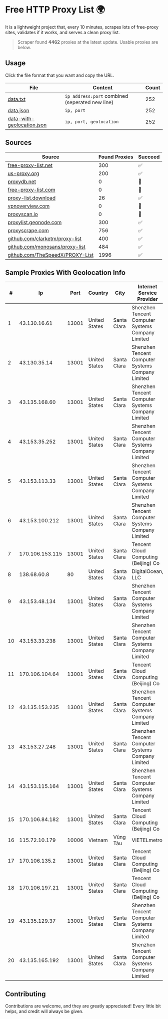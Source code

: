 
# Free HTTP Proxy List 🌍

It is a lightweight project that, every 10 minutes, scrapes lots of free-proxy sites, validates if it works, and serves a clean proxy list.


> Scraper found **4462** proxies at the latest update. Usable proxies are below.

## Usage

Click the file format that you want and copy the URL.


|File|Content|Count|
|----|-------|-----|
|[data.txt](https://raw.githubusercontent.com/themiralay/Proxy-List-World/master/data.txt)|`ip_address:port` combined (seperated new line)|252|
|[data.json](https://raw.githubusercontent.com/themiralay/Proxy-List-World/master/data.json)|`ip, port`|252|
|[data-with-geolocation.json](https://raw.githubusercontent.com/themiralay/Proxy-List-World/master/data-with-geolocation.json)|`ip, port, geolocation`|252|

## Sources

|Source|Found Proxies|Succeed|
|------|-------------|-------|
|[free-proxy-list.net](https://free-proxy-list.net)|300|✅|
|[us-proxy.org](https://www.us-proxy.org)|200|✅|
|[proxydb.net](http://proxydb.net)|0|🚫|
|[free-proxy-list.com](https://free-proxy-list.com/?page=&port=&type%5B%5D=http&type%5B%5D=https&up_time=0&search=Search)|0|🚫|
|[proxy-list.download](https://www.proxy-list.download/HTTP)|26|✅|
|[vpnoverview.com](https://vpnoverview.com/privacy/anonymous-browsing/free-proxy-servers)|0|🚫|
|[proxyscan.io](https://www.proxyscan.io)|0|🚫|
|[proxylist.geonode.com](https://proxylist.geonode.com/api/proxy-list?limit=300&page=1&sort_by=lastChecked&sort_type=desc&protocols=http,https)|300|✅|
|[proxyscrape.com](https://api.proxyscrape.com/v2/?request=displayproxies&protocol=http&timeout=10000&country=all&ssl=all&anonymity=all)|756|✅|
|[github.com/clarketm/proxy-list](https://raw.githubusercontent.com/clarketm/proxy-list/master/proxy-list-raw.txt)|400|✅|
|[github.com/monosans/proxy-list](https://raw.githubusercontent.com/monosans/proxy-list/main/proxies/http.txt)|484|✅|
|[github.com/TheSpeedX/PROXY-List](https://raw.githubusercontent.com/TheSpeedX/PROXY-List/master/http.txt)|1996|✅|


## Sample Proxies With Geolocation Info

|#|Ip|Port|Country|City|Internet Service Provider|
|-|--|----|-------|----|-------------------------|
|1|43.130.16.61|13001|United States|Santa Clara|Shenzhen Tencent Computer Systems Company Limited|
|2|43.130.35.14|13001|United States|Santa Clara|Shenzhen Tencent Computer Systems Company Limited|
|3|43.135.168.60|13001|United States|Santa Clara|Shenzhen Tencent Computer Systems Company Limited|
|4|43.153.35.252|13001|United States|Santa Clara|Shenzhen Tencent Computer Systems Company Limited|
|5|43.153.113.33|13001|United States|Santa Clara|Shenzhen Tencent Computer Systems Company Limited|
|6|43.153.100.212|13001|United States|Santa Clara|Shenzhen Tencent Computer Systems Company Limited|
|7|170.106.153.115|13001|United States|Santa Clara|Tencent Cloud Computing (Beijing) Co|
|8|138.68.60.8|80|United States|Santa Clara|DigitalOcean, LLC|
|9|43.153.48.134|13001|United States|Santa Clara|Shenzhen Tencent Computer Systems Company Limited|
|10|43.153.33.238|13001|United States|Santa Clara|Shenzhen Tencent Computer Systems Company Limited|
|11|170.106.104.64|13001|United States|Santa Clara|Tencent Cloud Computing (Beijing) Co|
|12|43.135.153.235|13001|United States|Santa Clara|Shenzhen Tencent Computer Systems Company Limited|
|13|43.153.27.248|13001|United States|Santa Clara|Shenzhen Tencent Computer Systems Company Limited|
|14|43.153.115.164|13001|United States|Santa Clara|Shenzhen Tencent Computer Systems Company Limited|
|15|170.106.84.182|13001|United States|Santa Clara|Tencent Cloud Computing (Beijing) Co|
|16|115.72.10.179|10006|Vietnam|Vũng Tàu|VIETELmetro|
|17|170.106.135.2|13001|United States|Santa Clara|Tencent Cloud Computing (Beijing) Co|
|18|170.106.197.21|13001|United States|Santa Clara|Tencent Cloud Computing (Beijing) Co|
|19|43.135.129.37|13001|United States|Santa Clara|Shenzhen Tencent Computer Systems Company Limited|
|20|43.135.165.192|13001|United States|Santa Clara|Shenzhen Tencent Computer Systems Company Limited|



## Contributing

Contributions are welcome, and they are greatly appreciated! Every
little bit helps, and credit will always be given.

